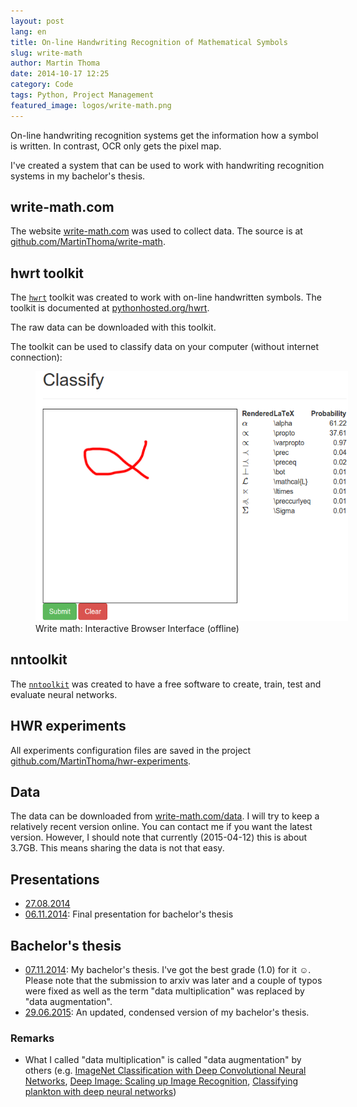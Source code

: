 ```yaml
---
layout: post
lang: en
title: On-line Handwriting Recognition of Mathematical Symbols
slug: write-math
author: Martin Thoma
date: 2014-10-17 12:25
category: Code
tags: Python, Project Management
featured_image: logos/write-math.png
---
```

On-line handwriting recognition systems get the information how a symbol is
written. In contrast, OCR only gets the pixel map.

I've created a system that can be used to work with handwriting recognition
systems in my bachelor's thesis.

## write-math.com

The website [write-math.com](http://write-math.com) was used to collect data.
The source is at [github.com/MartinThoma/write-math](https://github.com/MartinThoma/write-math).

## hwrt toolkit

The [`hwrt`](https://github.com/MartinThoma/hwrt) toolkit was created to
work with on-line handwritten symbols. The toolkit is documented at
[pythonhosted.org/hwrt](https://pythonhosted.org/hwrt/).

The raw data can be downloaded with this toolkit.

The toolkit can be used to classify data on your computer (without internet
connection):

<figure class="aligncenter">
            <a href="../images/2015/01/write-math-browser-ui.png"><img src="../images/2015/01/write-math-browser-ui.png" alt="Write math: Interactive Browser Interface (offline)" style="max-width:500px;" class=""/></a>
            <figcaption class="text-center">Write math: Interactive Browser Interface (offline)</figcaption>
        </figure>

## nntoolkit

The [`nntoolkit`](https://github.com/MartinThoma/nntoolkit) was created to
have a free software to create, train, test and evaluate neural networks.


## HWR experiments

All experiments configuration files are saved in the project
[github.com/MartinThoma/hwr-experiments](https://github.com/MartinThoma/hwr-experiments).


## Data

The data can be downloaded from <a href="http://write-math.com/data">write-math.com/data</a>.
I will try to keep a relatively recent version online. You can contact me if
you want the latest version. However, I should note that currently (2015-04-12)
this is about 3.7GB. This means sharing the data is not that easy.


## Presentations

* [27.08.2014](https://github.com/MartinThoma/LaTeX-examples/blob/master/presentations/Bachelor-Short/LaTeX/bachelor-short.pdf?raw=true)
* [06.11.2014](https://github.com/MartinThoma/LaTeX-examples/blob/master/presentations/Bachelor-Final-Presentation/LaTeX/Bachelor-Final-Presentation.pdf?raw=true):
  Final presentation for bachelor's thesis

## Bachelor's thesis

* [07.11.2014](http://arxiv.org/abs/1511.09030):
  My bachelor's thesis. I've got the best grade (1.0) for it ☺. Please note
  that the submission to arxiv was later and a couple of typos were fixed as
  well as the term "data multiplication" was replaced by "data augmentation".
* [29.06.2015](http://digbib.ubka.uni-karlsruhe.de/volltexte/1000048047): An
  updated, condensed version of my bachelor's thesis.

### Remarks

* What I called "data multiplication" is called "data augmentation" by others
  (e.g. [ImageNet Classification with Deep Convolutional Neural Networks](http://www.cs.toronto.edu/~fritz/absps/imagenet.pdf), [Deep Image: Scaling up Image Recognition](http://arxiv.org/abs/1501.02876), [Classifying plankton with deep neural networks](http://benanne.github.io/2015/03/17/plankton.html#data-augmentation))
